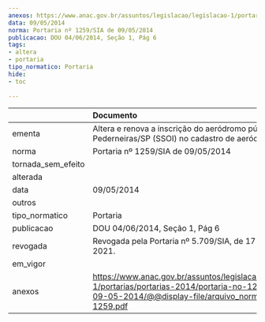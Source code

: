 ```yaml
---
anexos: https://www.anac.gov.br/assuntos/legislacao/legislacao-1/portarias/portarias-2014/portaria-no-1259-sia-de-09-05-2014/@@display-file/arquivo_norma/PA2014-1259.pdf
data: 09/05/2014
norma: Portaria nº 1259/SIA de 09/05/2014
publicacao: DOU 04/06/2014, Seção 1, Pág 6
tags:
- altera
- portaria
tipo_normatico: Portaria
hide: 
- toc 
 
---
```


|                    | Documento                                                                                                                                                         |
|:-------------------|:------------------------------------------------------------------------------------------------------------------------------------------------------------------|
| ementa             | Altera e renova a inscrição do aeródromo público de Pederneiras/SP (SSOI) no cadastro de aeródromos.                                                              |
| norma              | Portaria nº 1259/SIA de 09/05/2014                                                                                                                                |
| tornada_sem_efeito |                                                                                                                                                                   |
| alterada           |                                                                                                                                                                   |
| data               | 09/05/2014                                                                                                                                                        |
| outros             |                                                                                                                                                                   |
| tipo_normatico     | Portaria                                                                                                                                                          |
| publicacao         | DOU 04/06/2014, Seção 1, Pág 6                                                                                                                                    |
| revogada           | Revogada pela Portaria nº 5.709/SIA, de 17 de agosto de 2021.                                                                                                     |
| em_vigor           |                                                                                                                                                                   |
| anexos             | https://www.anac.gov.br/assuntos/legislacao/legislacao-1/portarias/portarias-2014/portaria-no-1259-sia-de-09-05-2014/@@display-file/arquivo_norma/PA2014-1259.pdf |